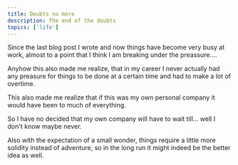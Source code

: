 ```yaml
---
title: Doubts no more
description: The end of the doubts
topics: ['life']
---
```


Since the last blog post I wrote and now things have become very busy at work, almost to a point that I think I am breaking under the preassure....

Anyhow this also made me realize, that in my career I never actually had any preasure for things to be done at a certain time and had to make a lot of overtime.

This also made me realize that if this was my own personal company it would have been to much of everything.

So I have no decided that my own company will have to wait till... well I don't know maybe never.

Also with the expectation of a small wonder, things require a little more solidity instead of adventure, so in the long run it might indeed be the better idea as well.
